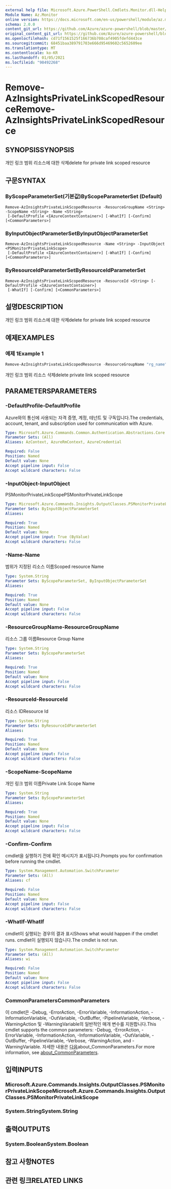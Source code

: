 ```yaml
---
external help file: Microsoft.Azure.PowerShell.Cmdlets.Monitor.dll-Help.xml
Module Name: Az.Monitor
online version: https://docs.microsoft.com/en-us/powershell/module/az.monitor/remove-azinsightsprivatelinkscopedresource
schema: 2.0.0
content_git_url: https://github.com/Azure/azure-powershell/blob/master/src/Monitor/Monitor/help/Remove-AzInsightsPrivateLinkScopedResource.md
original_content_git_url: https://github.com/Azure/azure-powershell/blob/master/src/Monitor/Monitor/help/Remove-AzInsightsPrivateLinkScopedResource.md
ms.openlocfilehash: cd71f1561525f166736b708caf4905fdefd443ce
ms.sourcegitcommit: 68451baa389791703e666d95469602c5652609ee
ms.translationtype: MT
ms.contentlocale: ko-KR
ms.lasthandoff: 01/05/2021
ms.locfileid: "98492268"
---
```

# <span data-ttu-id="d6fa8-101">Remove-AzInsightsPrivateLinkScopedResource</span><span class="sxs-lookup"><span data-stu-id="d6fa8-101">Remove-AzInsightsPrivateLinkScopedResource</span></span>

## <span data-ttu-id="d6fa8-102">SYNOPSIS</span><span class="sxs-lookup"><span data-stu-id="d6fa8-102">SYNOPSIS</span></span>
<span data-ttu-id="d6fa8-103">개인 링크 범위 리소스에 대한 삭제</span><span class="sxs-lookup"><span data-stu-id="d6fa8-103">delete for private link scoped resource</span></span>

## <span data-ttu-id="d6fa8-104">구문</span><span class="sxs-lookup"><span data-stu-id="d6fa8-104">SYNTAX</span></span>

### <span data-ttu-id="d6fa8-105">ByScopeParameterSet(기본값)</span><span class="sxs-lookup"><span data-stu-id="d6fa8-105">ByScopeParameterSet (Default)</span></span>
```
Remove-AzInsightsPrivateLinkScopedResource -ResourceGroupName <String> -ScopeName <String> -Name <String>
 [-DefaultProfile <IAzureContextContainer>] [-WhatIf] [-Confirm] [<CommonParameters>]
```

### <span data-ttu-id="d6fa8-106">ByInputObjectParameterSet</span><span class="sxs-lookup"><span data-stu-id="d6fa8-106">ByInputObjectParameterSet</span></span>
```
Remove-AzInsightsPrivateLinkScopedResource -Name <String> -InputObject <PSMonitorPrivateLinkScope>
 [-DefaultProfile <IAzureContextContainer>] [-WhatIf] [-Confirm] [<CommonParameters>]
```

### <span data-ttu-id="d6fa8-107">ByResourceIdParameterSet</span><span class="sxs-lookup"><span data-stu-id="d6fa8-107">ByResourceIdParameterSet</span></span>
```
Remove-AzInsightsPrivateLinkScopedResource -ResourceId <String> [-DefaultProfile <IAzureContextContainer>]
 [-WhatIf] [-Confirm] [<CommonParameters>]
```

## <span data-ttu-id="d6fa8-108">설명</span><span class="sxs-lookup"><span data-stu-id="d6fa8-108">DESCRIPTION</span></span>
<span data-ttu-id="d6fa8-109">개인 링크 범위 리소스에 대한 삭제</span><span class="sxs-lookup"><span data-stu-id="d6fa8-109">delete for private link scoped resource</span></span>

## <span data-ttu-id="d6fa8-110">예제</span><span class="sxs-lookup"><span data-stu-id="d6fa8-110">EXAMPLES</span></span>

### <span data-ttu-id="d6fa8-111">예제 1</span><span class="sxs-lookup"><span data-stu-id="d6fa8-111">Example 1</span></span>
```powershell
Remove-AzInsightsPrivateLinkScopedResource -ResourceGroupName "rg_name" -ScopeName "scope_name" -Name "scoped_resource_name"
```

<span data-ttu-id="d6fa8-112">개인 링크 범위 리소스 삭제</span><span class="sxs-lookup"><span data-stu-id="d6fa8-112">delete private link scoped resource</span></span>

## <span data-ttu-id="d6fa8-113">PARAMETERS</span><span class="sxs-lookup"><span data-stu-id="d6fa8-113">PARAMETERS</span></span>

### <span data-ttu-id="d6fa8-114">-DefaultProfile</span><span class="sxs-lookup"><span data-stu-id="d6fa8-114">-DefaultProfile</span></span>
<span data-ttu-id="d6fa8-115">Azure와의 통신에 사용되는 자격 증명, 계정, 테넌트 및 구독입니다.</span><span class="sxs-lookup"><span data-stu-id="d6fa8-115">The credentials, account, tenant, and subscription used for communication with Azure.</span></span>

```yaml
Type: Microsoft.Azure.Commands.Common.Authentication.Abstractions.Core.IAzureContextContainer
Parameter Sets: (All)
Aliases: AzContext, AzureRmContext, AzureCredential

Required: False
Position: Named
Default value: None
Accept pipeline input: False
Accept wildcard characters: False
```

### <span data-ttu-id="d6fa8-116">-InputObject</span><span class="sxs-lookup"><span data-stu-id="d6fa8-116">-InputObject</span></span>
<span data-ttu-id="d6fa8-117">PSMonitorPrivateLinkScope</span><span class="sxs-lookup"><span data-stu-id="d6fa8-117">PSMonitorPrivateLinkScope</span></span>

```yaml
Type: Microsoft.Azure.Commands.Insights.OutputClasses.PSMonitorPrivateLinkScope
Parameter Sets: ByInputObjectParameterSet
Aliases:

Required: True
Position: Named
Default value: None
Accept pipeline input: True (ByValue)
Accept wildcard characters: False
```

### <span data-ttu-id="d6fa8-118">-Name</span><span class="sxs-lookup"><span data-stu-id="d6fa8-118">-Name</span></span>
<span data-ttu-id="d6fa8-119">범위가 지정된 리소스 이름</span><span class="sxs-lookup"><span data-stu-id="d6fa8-119">Scoped resource Name</span></span>

```yaml
Type: System.String
Parameter Sets: ByScopeParameterSet, ByInputObjectParameterSet
Aliases:

Required: True
Position: Named
Default value: None
Accept pipeline input: False
Accept wildcard characters: False
```

### <span data-ttu-id="d6fa8-120">-ResourceGroupName</span><span class="sxs-lookup"><span data-stu-id="d6fa8-120">-ResourceGroupName</span></span>
<span data-ttu-id="d6fa8-121">리소스 그룹 이름</span><span class="sxs-lookup"><span data-stu-id="d6fa8-121">Resource Group Name</span></span>

```yaml
Type: System.String
Parameter Sets: ByScopeParameterSet
Aliases:

Required: True
Position: Named
Default value: None
Accept pipeline input: False
Accept wildcard characters: False
```

### <span data-ttu-id="d6fa8-122">-ResourceId</span><span class="sxs-lookup"><span data-stu-id="d6fa8-122">-ResourceId</span></span>
<span data-ttu-id="d6fa8-123">리소스 ID</span><span class="sxs-lookup"><span data-stu-id="d6fa8-123">Resource Id</span></span>

```yaml
Type: System.String
Parameter Sets: ByResourceIdParameterSet
Aliases:

Required: True
Position: Named
Default value: None
Accept pipeline input: False
Accept wildcard characters: False
```

### <span data-ttu-id="d6fa8-124">-ScopeName</span><span class="sxs-lookup"><span data-stu-id="d6fa8-124">-ScopeName</span></span>
<span data-ttu-id="d6fa8-125">개인 링크 범위 이름</span><span class="sxs-lookup"><span data-stu-id="d6fa8-125">Private Link Scope Name</span></span>

```yaml
Type: System.String
Parameter Sets: ByScopeParameterSet
Aliases:

Required: True
Position: Named
Default value: None
Accept pipeline input: False
Accept wildcard characters: False
```

### <span data-ttu-id="d6fa8-126">-Confirm</span><span class="sxs-lookup"><span data-stu-id="d6fa8-126">-Confirm</span></span>
<span data-ttu-id="d6fa8-127">cmdlet을 실행하기 전에 확인 메시지가 표시됩니다.</span><span class="sxs-lookup"><span data-stu-id="d6fa8-127">Prompts you for confirmation before running the cmdlet.</span></span>

```yaml
Type: System.Management.Automation.SwitchParameter
Parameter Sets: (All)
Aliases: cf

Required: False
Position: Named
Default value: None
Accept pipeline input: False
Accept wildcard characters: False
```

### <span data-ttu-id="d6fa8-128">-WhatIf</span><span class="sxs-lookup"><span data-stu-id="d6fa8-128">-WhatIf</span></span>
<span data-ttu-id="d6fa8-129">cmdlet이 실행되는 경우의 결과 표시</span><span class="sxs-lookup"><span data-stu-id="d6fa8-129">Shows what would happen if the cmdlet runs.</span></span>
<span data-ttu-id="d6fa8-130">cmdlet이 실행되지 않습니다.</span><span class="sxs-lookup"><span data-stu-id="d6fa8-130">The cmdlet is not run.</span></span>

```yaml
Type: System.Management.Automation.SwitchParameter
Parameter Sets: (All)
Aliases: wi

Required: False
Position: Named
Default value: None
Accept pipeline input: False
Accept wildcard characters: False
```

### <span data-ttu-id="d6fa8-131">CommonParameters</span><span class="sxs-lookup"><span data-stu-id="d6fa8-131">CommonParameters</span></span>
<span data-ttu-id="d6fa8-132">이 cmdlet은 -Debug, -ErrorAction, -ErrorVariable, -InformationAction, -InformationVariable, -OutVariable, -OutBuffer, -PipelineVariable, -Verbose, -WarningAction 및 -WarningVariable의 일반적인 매개 변수를 지원합니다.</span><span class="sxs-lookup"><span data-stu-id="d6fa8-132">This cmdlet supports the common parameters: -Debug, -ErrorAction, -ErrorVariable, -InformationAction, -InformationVariable, -OutVariable, -OutBuffer, -PipelineVariable, -Verbose, -WarningAction, and -WarningVariable.</span></span> <span data-ttu-id="d6fa8-133">자세한 내용은 [다음](http://go.microsoft.com/fwlink/?LinkID=113216)about_CommonParameters.</span><span class="sxs-lookup"><span data-stu-id="d6fa8-133">For more information, see [about_CommonParameters](http://go.microsoft.com/fwlink/?LinkID=113216).</span></span>

## <span data-ttu-id="d6fa8-134">입력</span><span class="sxs-lookup"><span data-stu-id="d6fa8-134">INPUTS</span></span>

### <span data-ttu-id="d6fa8-135">Microsoft.Azure.Commands.Insights.OutputClasses.PSMonitorPrivateLinkScope</span><span class="sxs-lookup"><span data-stu-id="d6fa8-135">Microsoft.Azure.Commands.Insights.OutputClasses.PSMonitorPrivateLinkScope</span></span>

### <span data-ttu-id="d6fa8-136">System.String</span><span class="sxs-lookup"><span data-stu-id="d6fa8-136">System.String</span></span>

## <span data-ttu-id="d6fa8-137">출력</span><span class="sxs-lookup"><span data-stu-id="d6fa8-137">OUTPUTS</span></span>

### <span data-ttu-id="d6fa8-138">System.Boolean</span><span class="sxs-lookup"><span data-stu-id="d6fa8-138">System.Boolean</span></span>

## <span data-ttu-id="d6fa8-139">참고 사항</span><span class="sxs-lookup"><span data-stu-id="d6fa8-139">NOTES</span></span>

## <span data-ttu-id="d6fa8-140">관련 링크</span><span class="sxs-lookup"><span data-stu-id="d6fa8-140">RELATED LINKS</span></span>
